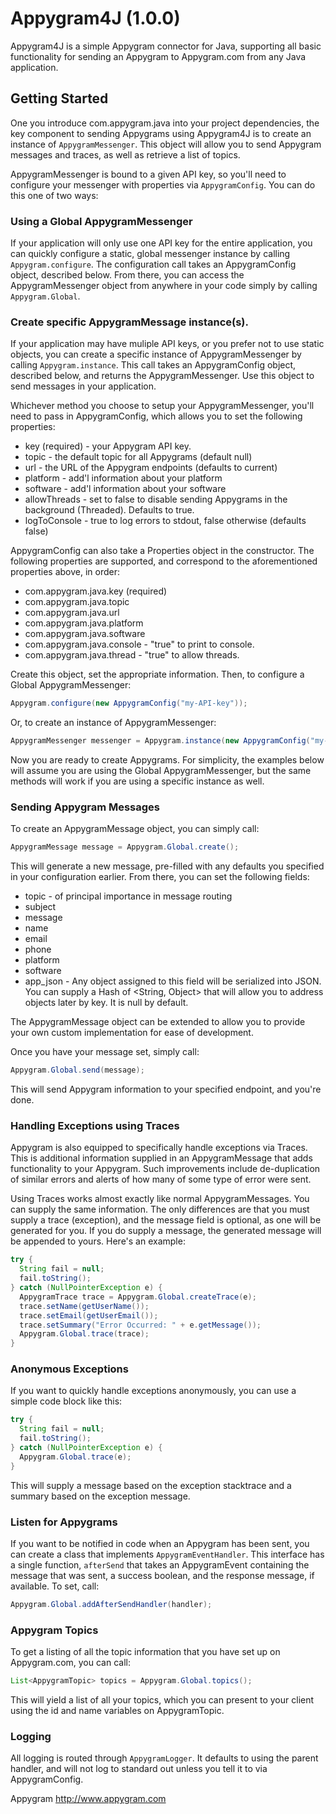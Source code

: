 Appygram4J (1.0.0)
==================

Appygram4J is a simple Appygram connector for Java, supporting all 
basic functionality for sending an Appygram to Appygram.com from 
any Java application.

## Getting Started

One you introduce com.appygram.java into your project dependencies, 
the key component to sending Appygrams using Appygram4J is to create 
an instance of <code>AppygramMessenger</code>.  This object will 
allow you to send Appygram messages and traces, as well as retrieve 
a list of topics.  

AppygramMessenger is bound to a given API key, so you'll need to 
configure your messenger with properties via <code>AppygramConfig</code>. 
You can do this one of two ways:

### Using a Global AppygramMessenger

If your application will only use one API key for the entire application, 
you can quickly configure a static, global messenger instance by calling 
<code>Appygram.configure</code>. The configuration call takes an 
AppygramConfig object, described below.  From there, you can access the 
AppygramMessenger object from anywhere in your code simply by calling 
<code>Appygram.Global</code>.

### Create specific AppygramMessage instance(s).

If your application may have muliple API keys, or you prefer not to use 
static objects, you can create a specific instance of AppygramMessenger 
by calling <code>Appygram.instance</code>.  This call takes an AppygramConfig 
object, described below, and returns the AppygramMessenger.  Use this 
object to send messages in your application.


Whichever method you choose to setup your AppygramMessenger, you'll need 
to pass in AppygramConfig, which allows you to set the following properties:

*   key (required) - your Appygram API key.
*   topic - the default topic for all Appygrams (default null)
*   url - the URL of the Appygram endpoints (defaults to current)
*   platform - add'l information about your platform
*   software - add'l information about your software
*   allowThreads - set to false to disable sending Appygrams in 
    the background (Threaded).  Defaults to true.
*   logToConsole - true to log errors to stdout, false otherwise 
    (defaults false)

AppygramConfig can also take a Properties object in the constructor. 
The following properties are supported, and correspond to the aforementioned 
properties above, in order:

*   com.appygram.java.key (required)
*   com.appygram.java.topic
*   com.appygram.java.url
*   com.appygram.java.platform
*   com.appygram.java.software
*   com.appygram.java.console - "true" to print to console.
*   com.appygram.java.thread - "true" to allow threads.

Create this object, set the appropriate information.  Then, to configure a 
Global AppygramMessenger:

```java
Appygram.configure(new AppygramConfig("my-API-key"));
```

Or, to create an instance of AppygramMessenger:

```java
AppygramMessenger messenger = Appygram.instance(new AppygramConfig("my-API-key"));
```

Now you are ready to create Appygrams.  For simplicity, the examples 
below will assume you are using the Global AppygramMessenger, but the 
same methods will work if you are using a specific instance as well.

### Sending Appygram Messages

To create an AppygramMessage object, you can simply call:

```java
AppygramMessage message = Appygram.Global.create();
```

This will generate a new message, pre-filled with any defaults you 
specified in your configuration earlier.  From there, you can set 
the following fields:

*   topic - of principal importance in message routing
*   subject
*   message
*   name
*   email
*   phone
*   platform
*   software
*   app_json - Any object assigned to this field will be serialized 
    into JSON.  You can supply a Hash of <String, Object> that will 
    allow you to address objects later by key.  It is null by default.

The AppygramMessage object can be extended to allow you to provide 
your own custom implementation for ease of development.

Once you have your message set, simply call:

```java
Appygram.Global.send(message);
```

This will send Appygram information to your specified endpoint, 
and you're done.

### Handling Exceptions using Traces

Appygram is also equipped to specifically handle exceptions via Traces. 
This is additional information supplied in an AppygramMessage that adds 
functionality to your Appygram. Such improvements include de-duplication 
of similar errors and alerts of how many of some type of error were sent.

Using Traces works almost exactly like normal AppygramMessages.  You 
can supply the same information.  The only differences are that you must 
supply a trace (exception), and the message field is optional, as one 
will be generated for you.  If you do supply a message, the generated 
message will be appended to yours.  Here's an example:

```java
try {
  String fail = null;
  fail.toString();
} catch (NullPointerException e) {
  AppygramTrace trace = Appygram.Global.createTrace(e);
  trace.setName(getUserName());
  trace.setEmail(getUserEmail());
  trace.setSummary("Error Occurred: " + e.getMessage());
  Appygram.Global.trace(trace);
}
```

### Anonymous Exceptions

If you want to quickly handle exceptions anonymously, you can use 
a simple code block like this:

```java
try {
  String fail = null;
  fail.toString();
} catch (NullPointerException e) {
  Appygram.Global.trace(e);
}
```

This will supply a message based on the exception stacktrace and a 
summary based on the exception message.

### Listen for Appygrams

If you want to be notified in code when an Appygram has been sent, 
you can create a class that implements <code>AppygramEventHandler</code>. 
This interface has a single function, <code>afterSend</code> that takes 
an AppygramEvent containing the message that was sent, a success boolean, 
and the response message, if available.  To set, call:

```java
Appygram.Global.addAfterSendHandler(handler);
```

### Appygram Topics

To get a listing of all the topic information that you have set up on 
Appygram.com, you can call:

```java
List<AppygramTopic> topics = Appygram.Global.topics();
```

This will yield a list of all your topics, which you can present to 
your client using the id and name variables on AppygramTopic.

### Logging

All logging is routed through <code>AppygramLogger</code>.  It 
defaults to using the parent handler, and will not log to standard 
out unless you tell it to via AppygramConfig.

Appygram <http://www.appygram.com>
